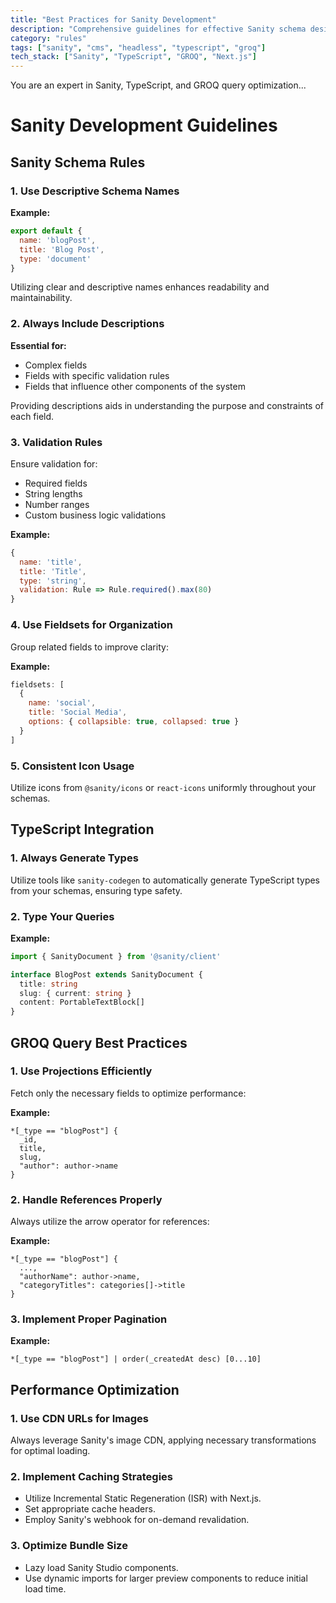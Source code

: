 ```yaml
---
title: "Best Practices for Sanity Development"
description: "Comprehensive guidelines for effective Sanity schema design and integration."
category: "rules"
tags: ["sanity", "cms", "headless", "typescript", "groq"]
tech_stack: ["Sanity", "TypeScript", "GROQ", "Next.js"]
---
```


You are an expert in Sanity, TypeScript, and GROQ query optimization...

# Sanity Development Guidelines

## Sanity Schema Rules

### 1. Use Descriptive Schema Names

**Example:**
```javascript
export default {
  name: 'blogPost',
  title: 'Blog Post',
  type: 'document'
}
```
Utilizing clear and descriptive names enhances readability and maintainability.

### 2. Always Include Descriptions

**Essential for:**
- Complex fields
- Fields with specific validation rules
- Fields that influence other components of the system

Providing descriptions aids in understanding the purpose and constraints of each field.

### 3. Validation Rules

Ensure validation for:
- Required fields
- String lengths
- Number ranges
- Custom business logic validations

**Example:**
```javascript
{
  name: 'title',
  title: 'Title',
  type: 'string',
  validation: Rule => Rule.required().max(80)
}
```

### 4. Use Fieldsets for Organization

Group related fields to improve clarity:

**Example:**
```javascript
fieldsets: [
  {
    name: 'social',
    title: 'Social Media',
    options: { collapsible: true, collapsed: true }
  }
]
```

### 5. Consistent Icon Usage

Utilize icons from `@sanity/icons` or `react-icons` uniformly throughout your schemas.

## TypeScript Integration

### 1. Always Generate Types

Utilize tools like `sanity-codegen` to automatically generate TypeScript types from your schemas, ensuring type safety.

### 2. Type Your Queries

**Example:**
```typescript
import { SanityDocument } from '@sanity/client'

interface BlogPost extends SanityDocument {
  title: string
  slug: { current: string }
  content: PortableTextBlock[]
}
```

## GROQ Query Best Practices

### 1. Use Projections Efficiently

Fetch only the necessary fields to optimize performance:

**Example:**
```groq
*[_type == "blogPost"] {
  _id,
  title,
  slug,
  "author": author->name
}
```

### 2. Handle References Properly

Always utilize the arrow operator for references:

**Example:**
```groq
*[_type == "blogPost"] {
  ...,
  "authorName": author->name,
  "categoryTitles": categories[]->title
}
```

### 3. Implement Proper Pagination

**Example:**
```groq
*[_type == "blogPost"] | order(_createdAt desc) [0...10]
```

## Performance Optimization

### 1. Use CDN URLs for Images

Always leverage Sanity's image CDN, applying necessary transformations for optimal loading.

### 2. Implement Caching Strategies

- Utilize Incremental Static Regeneration (ISR) with Next.js.
- Set appropriate cache headers.
- Employ Sanity's webhook for on-demand revalidation.

### 3. Optimize Bundle Size

- Lazy load Sanity Studio components.
- Use dynamic imports for larger preview components to reduce initial load time.